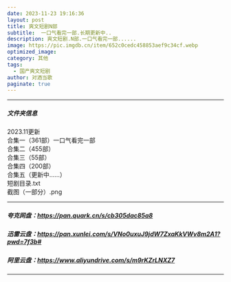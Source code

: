 ```yaml
---
date: 2023-11-23 19:16:36
layout: post
title: 爽文短剧N部
subtitle:  一口气看完一部.长期更新中..
description: 爽文短剧.N部.一口气看完一部......
image: https://pic.imgdb.cn/item/652c0cedc458853aef9c34cf.webp
optimized_image: 
category: 其他
tags:
  - 国产爽文短剧
author: 对酒当歌
paginate: true
---
```


---

##### 文件夹信息

2023.11更新  
合集一（361部）一口气看完一部  
合集二（455部）  
合集三（55部）  
合集四（200部）  
合集五（更新中……）  
短剧目录.txt  
截图（一部分）.png  

---

##### 夸克网盘：<https://pan.quark.cn/s/cb305dac85a8>

##### 迅雷云盘：<https://pan.xunlei.com/s/VNo0uxuJ9jdW7ZxaKkVWv8m2A1?pwd=7f3b#>

##### 阿里云盘：<https://www.aliyundrive.com/s/m9rKZrLNXZ7>

---
